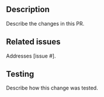 ## Description
Describe the changes in this PR.

## Related issues
Addresses [issue #].

## Testing
Describe how this change was tested.